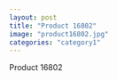 ```yaml
---
layout: post
title: "Product 16802"
image: "product16802.jpg"
categories: "category1"
---
```

Product 16802

